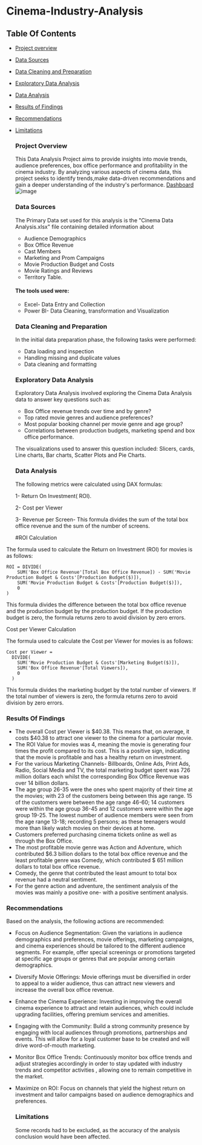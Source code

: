 # Cinema-Industry-Analysis
## Table Of Contents
- [Project overview](#project-overview)
- [Data Sources](#data-sources)
- [Data Cleaning and Preparation](#data-cleaning-and-preparation)
- [Exploratory Data Analysis](#exploratory-data-analysis)
- [Data Analysis](#data-analysis)
- [Results of Findings](#results-of-findings)
- [Recommendations](#recommendations)
- [Limitations](limitations)

  ### Project Overview
  This Data Analysis Project aims to provide insights into  movie trends, audience preferences, box office performance and profitability in the cinema industry. By analyzing various aspects of cinema data, this project seeks to identify trends,make data-driven recommendations and gain a deeper understanding of the industry's performance.
  [Dashboard](Cinemadashboard.png)
  ![image](https://github.com/ChrisAnn609/Cinema-Industry-Analysis/assets/173093556/52fbe4cf-389f-4a9a-8248-1c7d573c8873)

 

  
  ### Data Sources
  The Primary Data set used for this analysis is the "Cinema Data Analysis.xlsx" file containing detailed information about
  - Audience Demographics
  - Box Office Revenue
  - Cast Members
  - Marketing and Prom Campaigns
  - Movie Production Budget and Costs
  - Movie Ratings and Reviews
  - Territory Table.
    
  #### The tools used were:
    - Excel- Data Entry and Collection
    - Power BI- Data Cleaning, transformation and Visualization

    ### Data Cleaning and Preparation
    In the initial data preparation phase, the following tasks were performed:
    - Data loading and inspection
    - Handling missing and duplicate values
    - Data cleaning and formatting

    ### Exploratory Data Analysis
  Exploratory Data Analysis involved exploring the Cinema Data Analysis data to answer key questions such as:
  - Box Office revenue trends over time and by genre?
  - Top rated movie genres and audience preferences?
  - Most popular booking channel per movie genre and age group?
  - Correlations between production budgets, marketing spend and box office performance.
    
  The visualizations used to answer this question included: Slicers, cards, Line charts, Bar charts, Scatter Plots and Pie Charts.
 
    ### Data Analysis
    The following metrics were calculated using DAX formulas:
  
  1- Return On Investment( ROI).
  
  2- Cost per Viewer
  
  3- Revenue per Screen- This formula divides the sum of the total box office revenue and the sum of the number of screens.
  
  #ROI Calculation

The formula used to calculate the Return on Investment (ROI) for movies is as follows:

```
ROI = DIVIDE(
    SUM('Box Office Revenue'[Total Box Office Revenue]) - SUM('Movie Production Budget & Costs'[Production Budget($)]), 
    SUM('Movie Production Budget & Costs'[Production Budget($)]),
    0
)
```
This formula divides the difference between the total box office revenue and the production budget by the production budget. If the production budget is zero, the formula returns zero to avoid division by zero errors.

Cost per Viewer Calculation

The formula used to calculate the Cost per Viewer for movies is as follows:

```
Cost per Viewer = 
  DIVIDE(
    SUM('Movie Production Budget & Costs'[Marketing Budget($)]),
    SUM('Box Office Revenue'[Total Viewers]),
    0
  )
```
This formula divides the marketing budget by the total number of viewers. If the total number of viewers is zero, the formula returns zero to avoid division by zero errors.

### Results Of Findings

- The overall Cost per Viewer is $40.38. This means that, on average, it costs $40.38 to attract one viewer to the cinema for a particular movie.
- The ROI Value for movies was 4, meaning the movie is generating four times the profit compared to its cost. This is a positive sign, indicating that the movie is profitable and has a healthy return on investment.
- For the various Marketing Channels- Billboards, Online Ads, Print Ads, Radio, Social Media and TV, the total marketing budget spent was 726 million dollars each whilst the corresponding Box Office Revenue was over 14 billion dollars.
- The age group 26-35 were the ones who spent majority of their time at the movies; with 23 of the customers being between this age range. 15 of the customers were between the age range 46-60; 14 customers were within the age group 36-45 and 12 customers were within the age group 19-25. The lowest number of audience members were seen from the age range 13-18; recording 5 persons; as these teenagers would more than likely watch movies on their devices at home.
- Customers preferred purchasing cinema tickets online as well as through the Box Office.
- The most profitable movie genre was Action and Adventure, which contributed $6.3 billion dollars to the total box office revenue and the least profitable genre was Comedy, which contributed $ 651 million dollars to total box office revenue.
- Comedy, the genre that contributed the least amount to total box revenue had a neutral sentiment.
- For the genre action and adventure, the sentiment analysis of the movies was mainly a positive one- with a positive sentiment analysis.


### Recommendations
Based on the analysis, the following actions are recommended:
- Focus on Audience Segmentation: Given the variations in audience demographics and preferences, movie offerings, marketing campaigns, and cinema experiences should be tailored to the different audience segments. For example, offer special screenings or promotions targeted at specific age groups or genres that are popular among certain demographics.
- Diversify Movie Offerings: Movie offerings must be diversified in order to appeal to a wider audience, thus can attract new viewers and increase the overall box office revenue.
- Enhance the Cinema Experience: Investing in improving the overall cinema experience to attract and retain audiences, which could include upgrading facilities, offering premium services and amenities.
- Engaging with the Community: Build a strong community presence by engaging with local audiences through promotions, partnerships and events. This will allow for a loyal customer base 
 to be created and will drive word-of-mouth marketing.
- Monitor Box Office Trends: Continuously monitor box office trends and adjust strategies accordingly in order to stay updated with industry trends and competitor activities , allowing one to remain competitive in the market.
- Maximize on ROI: Focus on channels that yield the highest return on investment and tailor campaigns based on audience demographics and preferences.

  ### Limitations
  Some records had to be excluded, as the accuracy of the analysis conclusion would have been affected.









    
 
